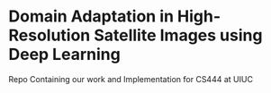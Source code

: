 # Domain Adaptation in High-Resolution Satellite Images using Deep Learning
Repo Containing our work and Implementation for CS444 at UIUC
